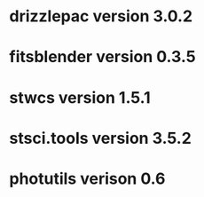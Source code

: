 # drizzlepac version 3.0.2
# fitsblender version 0.3.5
# stwcs version 1.5.1
# stsci.tools version 3.5.2
# photutils verison 0.6
